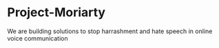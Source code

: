 # Project-Moriarty
We are building solutions to stop harrashment and hate speech in online voice communication
